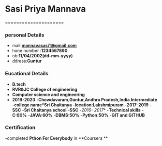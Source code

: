 # Sasi Priya Mannava
=====================
### personal Details
  - mail:**mannavasasi1@gmail.com**
  - hone number :**1234567890**
  - ob:**11/04/2002(dd-mm-yyyy)**
  - ddress:**Guntur**
### Eucational Details
 - **B.tech**
-  **RVR&JC College of engineering**
 - **Computer science and engineering**
-  **2019-2023**
  -**Chowdavaram,Guntur,Andhra Pradesh,India**
  **Intermediate**
 -**college name*Sri Chaitanya**
 -**location:Lakshmipuram**
 -**2017-2019**
-**SSC**
 -**Sri Chaitanya school**
 -**SSC**
  -*2016-  2017**
-**Technical skills**
 -**C:90%**
 -**JAVA:60%**
 -**DBMS:50%**
 -**Python:50%**
 -**GIT and GITHUB**
  
 ### Certification
  -completed **Pthon For Everybody** in **Coursera **
